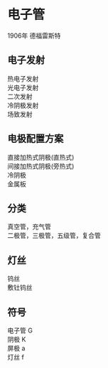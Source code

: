 # 电子管
1906年 德福雷斯特

## 电子发射
热电子发射  
光电子发射  
二次发射  
冷阴极发射  
场致发射

## 电极配置方案
直接加热式阴极(直热式)  
间接加热式阴极(旁热式)  
冷阴极  
金属板

## 分类
真空管，充气管  
二极管，三极管，五级管，复合管

## 灯丝
钨丝  
敷钍钨丝

## 符号
电子管	G  
阴极	K  
屏极	a  
灯丝	f
